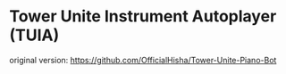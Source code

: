 # Tower Unite Instrument Autoplayer (TUIA)

original version: https://github.com/OfficialHisha/Tower-Unite-Piano-Bot
